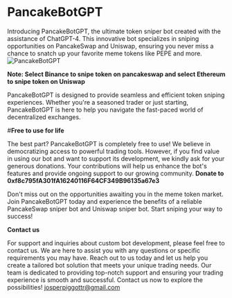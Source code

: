 # PancakeBotGPT
Introducing PancakeBotGPT, the ultimate token sniper bot created with the assistance of ChatGPT-4. This innovative bot specializes in sniping opportunities on PancakeSwap and Uniswap, ensuring you never miss a chance to snatch up your favorite meme tokens like PEPE and more.
![PancakeBotGPT](https://github.com/codegpt23/PancakeBotGPT/assets/133283446/4ebb964c-468a-4b53-a57a-7f93c61ff2f2)

**Note: Select Binance to snipe token on pancakeswap and select Ethereum to snipe token on Uniswap**

PancakeBotGPT is designed to provide seamless and efficient token sniping experiences. Whether you're a seasoned trader or just starting, PancakeBotGPT is here to help you navigate the fast-paced world of decentralized exchanges.

#**Free to use for life**

The best part? PancakeBotGPT is completely free to use! We believe in democratizing access to powerful trading tools. However, if you find value in using our bot and want to support its development, we kindly ask for your generous donations. Your contributions will help us enhance the bot's features and provide ongoing support to our growing community.
**Donate to 0xf8c795fA301fA16240116F64CF349B96135a67e3**

Don't miss out on the opportunities awaiting you in the meme token market. Join PancakeBotGPT today and experience the benefits of a reliable PancakeSwap sniper bot and Uniswap sniper bot. Start sniping your way to success!

**Contact us**

For support and inquiries about custom bot development, please feel free to contact us. We are here to assist you with any questions or specific requirements you may have. Reach out to us today and let us help you create a tailored bot solution that meets your unique trading needs. Our team is dedicated to providing top-notch support and ensuring your trading experience is smooth and successful. Contact us now to explore the possibilities! josperpiggottr@gmail.com
